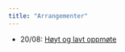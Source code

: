```yaml
---
title: "Arrangementer"
---
```


- 20/08: [Høyt og lavt oppmøte](https://online.ntnu.no/wiki/online/fadderukene/2019-/arrangementer/hoytlavt/)